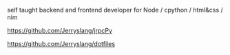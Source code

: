 self taught backend and frontend developer for Node / cpython / html&css / nim

https://github.com/Jerryslang/jrpcPy

https://github.com/Jerryslang/dotfiles
